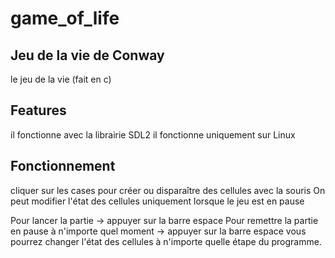 # game_of_life
## Jeu de la vie de Conway

le jeu de la vie (fait en c)


## Features
il fonctionne avec la librairie SDL2 
il fonctionne uniquement sur Linux

## Fonctionnement

cliquer sur les cases pour créer ou disparaître des cellules avec la souris
On peut modifier l'état des cellules uniquement lorsque le jeu est en pause

Pour lancer la partie -> appuyer sur la barre espace
Pour remettre la partie en pause à n'importe quel moment -> appuyer sur la barre espace
vous pourrez changer l'état des cellules à n'importe quelle étape du programme.
